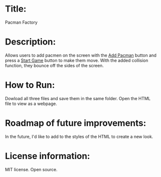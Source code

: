 <H1>Title:</H1>
Pacman Factory
<br>

<H1>Description:</H1>
Allows users to add pacmen on the screen with the <u>Add Pacman</u> button and press a <u>Start Game</u> button to make them move. With the added collision function, they bounce off the sides of the screen.
<br>

<H1>How to Run:</H1>
Dowload all three files and save them in the same folder. Open the HTML file to view as a webpage.
<br>

<H1>Roadmap of future improvements:</H1>
In the future, I'd like to add to the styles of the HTML to create a new look. 
<br>

<H1>License information:</H1> 
MIT license. Open source.
